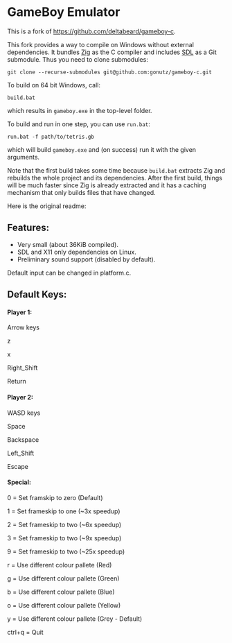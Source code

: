 # GameBoy Emulator

This is a fork of https://github.com/deltabeard/gameboy-c.

This fork provides a way to compile on Windows without external dependencies.
It bundles [Zig](https://ziglang.org) as the C compiler and includes
[SDL](https://github.com/libsdl-org/SDL) as a Git submodule. Thus you need to
clone submodules:

    git clone --recurse-submodules git@github.com:gonutz/gameboy-c.git

To build on 64 bit Windows, call:

    build.bat

which results in `gameboy.exe` in the top-level folder.

To build and run in one step, you can use `run.bat`:

    run.bat -f path/to/tetris.gb

which will build `gameboy.exe` and (on success) run it with the given
arguments.

Note that the first build takes some time because `build.bat` extracts Zig and
rebuilds the whole project and its dependencies. After the first build, things
will be much faster since Zig is already extracted and it has a caching
mechanism that only builds files that have changed.

Here is the original readme:

## Features:
- Very small (about 36KiB compiled).
- SDL and X11 only dependencies on Linux.
- Preliminary sound support (disabled by default).

Default input can be changed in platform.c.

## Default Keys:
#### Player 1:

Arrow keys

z

x

Right_Shift

Return


#### Player 2:

WASD keys

Space

Backspace

Left_Shift

Escape


#### Special:

0 = Set framskip to zero (Default)

1 = Set frameskip to one (~3x speedup)

2 = Set frameskip to two (~6x speedup)

3 = Set frameskip to two (~9x speedup)

9 = Set frameskip to two (~25x speedup)

r = Use different colour pallete (Red)

g = Use different colour pallete (Green)

b = Use different colour pallete (Blue)

o = Use different colour pallete (Yellow)

y = Use different colour pallete (Grey - Default)

ctrl+q = Quit
